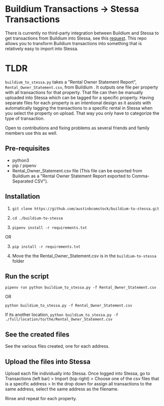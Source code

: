 # Buildium Transactions -> Stessa Transactions
There is currently no third-party integration between Buildium and Stessa to get transactions from Buildium into Stessa, see this [request](https://community.stessa.com/t/import-data-from-buildium/312/39). This repo allows you to transform Buildium transactions into something that is relatively easy to import into Stessa. 

# TLDR
`buildium_to_stessa.py` takes a "Rental Owner Statement Report", `Rental_Owner_Statement.csv`, from Buildium . It outputs one file per property with all transactions for that property. That file can then be manually uploaded into Stessa which can be tagged for a specific property. Having separate files for each property is an intentional design as it assists with automatically tagging the transactions to a specific rental in Stessa when you select the property on upload. That way you only have to categorize the type of transaction.

Open to contributions and fixing problems as several friends and family members use this as well.

## Pre-requisites
* python3
* pip / pipenv
* Rental_Owner_Statement.csv file (This file can be exported from Buildium as a "Rental Owner Statement Report exported to Comma-Separated CSV").

## Installation

1. `git clone https://github.com/austinbcomstock/buildium-to-stessa.git`

2. `cd ./buildium-to-stessa`

3. `pipenv install -r requirements.txt`

OR

3. `pip install -r requirements.txt`

4. Move the the Rental_Owner_Statement.csv is in the `buildium-to-stessa` folder

## Run the script

`pipenv run python buildium_to_stessa.py -f Rental_Owner_Statement.csv`

OR

`python buildium_to_stessa.py -f Rental_Owner_Statement.csv`

If its another location, `python buildium_to_stessa.py -f ./full/location/to/the/Rental_Owner_Statement.csv`

## See the created files
See the various files created, one for each address.

## Upload the files into Stessa
Upload each file individually into Stessa. Once logged into Stessa, go to Transactions (left bar) > Import (top right) > Choose one of the csv files that is a specific address > In the drop down for assign all transactions to the same address, select the same address as the filename. 

Rinse and repeat for each property.

